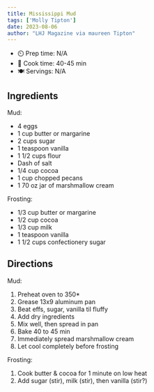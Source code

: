 ```yaml
---
title: Mississippi Mud
tags: ['Molly Tipton']
date: 2023-08-06
author: "LHJ Magazine via maureen Tipton"
---
```


- ⏲️ Prep time: N/A
- 🍳 Cook time: 40-45 min
- 🍽️ Servings: N/A

## Ingredients

Mud:
- 4 eggs
- 1 cup butter or margarine
- 2 cups sugar
- 1 teaspoon vanilla
- 1 1/2 cups flour
- Dash of salt
- 1/4 cup cocoa
- 1 cup chopped pecans
- 1 70 oz jar of marshmallow cream

Frosting:
- 1/3 cup butter or margarine
- 1/2 cup cocoa
- 1/3 cup milk
- 1 teaspoon vanilla
- 1 1/2 cups confectionery sugar

## Directions

Mud:
1. Preheat oven to 350*
2. Grease 13x9 aluminum pan
2. Beat effs, sugar, vanilla til fluffy
3. Add dry ingredients
4. Mix well, then spread in pan
5. Bake 40 to 45 min
6. Immediately spread marshmallow cream
7. Let cool completely before frosting

Frosting:
1. Cook butter & cocoa for 1 minute on low heat
2. Add sugar (stir), milk (stir), then vanilla (stir?)
